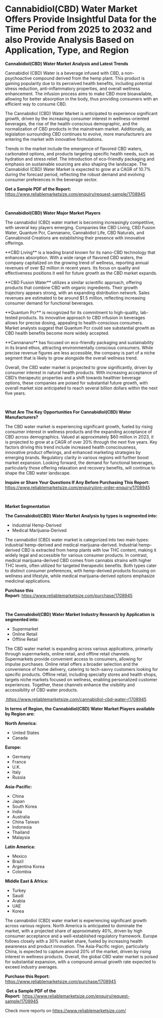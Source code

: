 <p><h1>Cannabidiol(CBD) Water Market Offers Provide Insightful Data for the Time Period from 2025 to 2032 and also Provide Analysis Based on Application, Type, and Region</h1></p><p><strong>Cannabidiol(CBD) Water Market Analysis and Latest Trends</strong></p>
<p><p>Cannabidiol (CBD) Water is a beverage infused with CBD, a non-psychoactive compound derived from the hemp plant. This product is gaining popularity due to its perceived health benefits, including potential stress reduction, anti-inflammatory properties, and overall wellness enhancement. The infusion process aims to make CBD more bioavailable, allowing for better absorption in the body, thus providing consumers with an efficient way to consume CBD.</p><p>The Cannabidiol (CBD) Water Market is anticipated to experience significant growth, driven by the increasing consumer interest in wellness-oriented beverages, the rise of the health-conscious demographic, and the normalization of CBD products in the mainstream market. Additionally, as legislation surrounding CBD continues to evolve, more manufacturers are entering the market with innovative formulations. </p><p>Trends in the market include the emergence of flavored CBD waters, carbonated options, and products targeting specific health needs, such as hydration and stress relief. The introduction of eco-friendly packaging and emphasis on sustainable sourcing are also shaping the landscape. The Cannabidiol (CBD) Water Market is expected to grow at a CAGR of 10.7% during the forecast period, reflecting the robust demand and evolving consumer preferences in the beverage sector.</p></p>
<p><strong>Get a Sample PDF of the Report:&nbsp;</strong> <a href="https://www.reliablemarketsize.com/enquiry/request-sample/1708945?utm_campaign=2317&utm_medium=2&utm_source=Github&utm_content=ia&utm_term=27032025&utm_id=cannabidiolcbd-water">https://www.reliablemarketsize.com/enquiry/request-sample/1708945</a></p>
<p>&nbsp;</p>
<p><strong>Cannabidiol(CBD) Water Major Market Players</strong></p>
<p><p>The cannabidiol (CBD) water market is becoming increasingly competitive, with several key players emerging. Companies like CBD Living, CBD Fusion Water, Quantum Pcr, Cannanano, Cannabidiol Life, CBD Naturals, and Cannabinoid Creations are establishing their presence with innovative offerings.</p><p>**CBD Living** is a leading brand known for its nano-CBD technology that enhances absorption. With a wide range of flavored CBD waters, the company capitalized on the growing trend of wellness, reporting annual revenues of over $2 million in recent years. Its focus on quality and effectiveness positions it well for future growth as the CBD market expands.</p><p>**CBD Fusion Water** utilizes a similar scientific approach, offering products that combine CBD with organic ingredients. Their growth trajectory appears strong, with an expanding distribution network. Sales revenues are estimated to be around $1.5 million, reflecting increasing consumer demand for functional beverages.</p><p>**Quantum Pcr** is recognized for its commitment to high-quality, lab-tested products. Its innovative approach to CBD infusion in beverages allows for precise dosing, appealing to health-conscious consumers. Market analysts suggest that Quantum Pcr could see substantial growth as CBD health benefits become more widely accepted.</p><p>**Cannanano** has focused on eco-friendly packaging and sustainability in its brand ethos, attracting environmentally conscious consumers. While precise revenue figures are less accessible, the company is part of a niche segment that is likely to grow alongside the overall wellness trend.</p><p>Overall, the CBD water market is projected to grow significantly, driven by consumer interest in natural health products. With increasing acceptance of CBD’s therapeutic properties and a shift towards healthier beverage options, these companies are poised for substantial future growth, with overall market size anticipated to reach several billion dollars within the next five years.</p></p>
<p>&nbsp;</p>
<p><strong>What Are The Key Opportunities For Cannabidiol(CBD) Water Manufacturers?</strong></p>
<p><p>The CBD water market is experiencing significant growth, fueled by rising consumer interest in wellness products and the expanding acceptance of CBD across demographics. Valued at approximately $60 million in 2023, it is projected to grow at a CAGR of over 20% through the next five years. Key factors driving this trend include increased health consciousness, innovative product offerings, and enhanced marketing strategies by emerging brands. Regulatory clarity in various regions will further boost market expansion. Looking forward, the demand for functional beverages, particularly those offering relaxation and recovery benefits, will continue to shape the CBD water landscape.</p></p>
<p><strong>Inquire or Share Your Questions If Any Before Purchasing This Report:</strong> <a href="https://www.reliablemarketsize.com/enquiry/pre-order-enquiry/1708945?utm_campaign=2317&utm_medium=2&utm_source=Github&utm_content=ia&utm_term=27032025&utm_id=cannabidiolcbd-water">https://www.reliablemarketsize.com/enquiry/pre-order-enquiry/1708945</a></p>
<p>&nbsp;</p>
<p><strong>Market Segmentation</strong></p>
<p><strong>The Cannabidiol(CBD) Water Market Analysis by types is segmented into:</strong></p>
<p><ul><li>Industrial Hemp-Derived</li><li>Medical Marijuana-Derived</li></ul></p>
<p><p>The cannabidiol (CBD) water market is categorized into two main types: industrial hemp-derived and medical marijuana-derived. Industrial hemp-derived CBD is extracted from hemp plants with low THC content, making it widely legal and accessible for various consumer products. In contrast, medical marijuana-derived CBD comes from cannabis strains with higher THC levels, often utilized for targeted therapeutic benefits. Both types cater to distinct consumer preferences, with hemp-derived products focusing on wellness and lifestyle, while medical marijuana-derived options emphasize medicinal applications.</p></p>
<p><strong>Purchase this Report:&nbsp;</strong><a href="https://www.reliablemarketsize.com/purchase/1708945?utm_campaign=2317&utm_medium=2&utm_source=Github&utm_content=ia&utm_term=27032025&utm_id=cannabidiolcbd-water">https://www.reliablemarketsize.com/purchase/1708945</a></p>
<p>&nbsp;</p>
<p><strong>The Cannabidiol(CBD) Water Market Industry Research by Application is segmented into:</strong></p>
<p><ul><li>Supermarket</li><li>Online Retail</li><li>Offline Retail</li></ul></p>
<p><p>The CBD water market is expanding across various applications, primarily through supermarkets, online retail, and offline retail channels. Supermarkets provide convenient access to consumers, allowing for impulse purchases. Online retail offers a broader selection and the convenience of home delivery, catering to tech-savvy customers looking for specific products. Offline retail, including specialty stores and health shops, targets niche markets focused on wellness, enabling personalized customer experiences. Together, these channels enhance the visibility and accessibility of CBD water products.</p></p>
<p><a href="https://www.reliablemarketsize.com/cannabidiol-cbd-water-r1708945?utm_campaign=2317&utm_medium=2&utm_source=Github&utm_content=ia&utm_term=27032025&utm_id=cannabidiolcbd-water">&nbsp;https://www.reliablemarketsize.com/cannabidiol-cbd-water-r1708945</a></p>
<p><strong>In terms of Region, the Cannabidiol(CBD) Water Market Players available by Region are:</strong></p>
<p>
    <p> <strong> North America: </strong>
        <ul>
            <li>United States</li>
            <li>Canada</li>
        </ul>
        </p> 
    <p> <strong> Europe: </strong>
        <ul>
            <li>Germany</li>
            <li>France</li>
            <li>U.K.</li>
            <li>Italy</li>
            <li>Russia</li>
        </ul>
        </p> 
    <p> <strong> Asia-Pacific: </strong>
        <ul>
            <li>China</li>
            <li>Japan</li>
            <li>South Korea</li>
            <li>India</li>
            <li>Australia</li>
            <li>China Taiwan</li>
            <li>Indonesia</li>
            <li>Thailand</li>
            <li>Malaysia</li>
        </ul>
        </p> 
    <p> <strong> Latin America: </strong>
        <ul>
            <li>Mexico</li>
            <li>Brazil</li>
            <li>Argentina Korea</li>
            <li>Colombia</li>
        </ul>
        </p> 
    <p> <strong> Middle East & Africa: </strong>
        <ul>
            <li>Turkey</li>
            <li>Saudi</li>
            <li>Arabia</li>
            <li>UAE</li>
            <li>Korea</li>
        </ul>
    </p>
    </p>
<p><p>The cannabidiol (CBD) water market is experiencing significant growth across various regions. North America is anticipated to dominate the market, with a projected share of approximately 40%, driven by high consumer acceptance and a well-established regulatory framework. Europe follows closely with a 30% market share, fueled by increasing health awareness and product innovation. The Asia-Pacific region, particularly China, is expected to capture around 20% of the market, driven by rising interest in wellness products. Overall, the global CBD water market is poised for substantial expansion, with a compound annual growth rate expected to exceed industry averages.</p></p>
<p><strong>Purchase this Report: </strong><a href="https://www.reliablemarketsize.com/purchase/1708945?utm_campaign=2317&utm_medium=2&utm_source=Github&utm_content=ia&utm_term=27032025&utm_id=cannabidiolcbd-water">https://www.reliablemarketsize.com/purchase/1708945</a></p>
<p>&nbsp;<strong>Get a Sample PDF of the Report:&nbsp;&nbsp;</strong><a href="https://www.reliablemarketsize.com/enquiry/request-sample/1708945?utm_campaign=2317&utm_medium=2&utm_source=Github&utm_content=ia&utm_term=27032025&utm_id=cannabidiolcbd-water">https://www.reliablemarketsize.com/enquiry/request-sample/1708945</a></p>
<p><strong></strong></p>
<p>Check more reports on <a href="https://www.reliablemarketsize.com/?utm_campaign=2317&utm_medium=2&utm_source=Github&utm_content=ia&utm_term=27032025&utm_id=cannabidiolcbd-water">https://www.reliablemarketsize.com/</a></p>